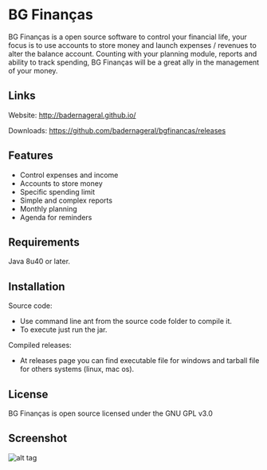 # BG Finanças

BG Finanças is a open source software to control your financial life, your focus is to use accounts to store money and launch expenses / revenues to alter the balance account. Counting with your planning module, reports and ability to track spending, BG Finanças will be a great ally in the management of your money.

Links
--

Website: http://badernageral.github.io/

Downloads: https://github.com/badernageral/bgfinancas/releases


Features
--
* Control expenses and income
* Accounts to store money
* Specific spending limit
* Simple and complex reports
* Monthly planning
* Agenda for reminders

Requirements
--

Java 8u40 or later.

Installation
--
Source code:
* Use command line ant from the source code folder to compile it.
* To execute just run the jar.

Compiled releases:
* At releases page you can find executable file for windows and tarball file for others systems (linux, mac os).

License
--

BG Finanças is open source licensed under the GNU GPL v3.0

Screenshot
--
![alt tag](http://badernageral.github.io/screenshot.png)
